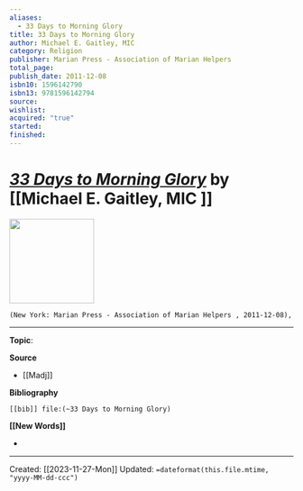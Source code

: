 ```yaml
---
aliases:
  - 33 Days to Morning Glory
title: 33 Days to Morning Glory
author: Michael E. Gaitley, MIC
category: Religion
publisher: Marian Press - Association of Marian Helpers
total_page: 
publish_date: 2011-12-08
isbn10: 1596142790
isbn13: 9781596142794
source: 
wishlist: 
acquired: "true"
started: 
finished:
---
```

# *[33 Days to Morning Glory]()* by [[Michael E. Gaitley, MIC ]]

<img src="http://books.google.com/books/content?id=q2axBgAAQBAJ&printsec=frontcover&img=1&zoom=1&edge=curl&source=gbs_api" width=150>

`(New York: Marian Press - Association of Marian Helpers , 2011-12-08), `



--- 
**Topic**: 

**Source**
- [[Madj]]

**Bibliography**

```query
[[bib]] file:(~33 Days to Morning Glory)
```
 

**[[New Words]]**

- 

---
Created: [[2023-11-27-Mon]]
Updated: `=dateformat(this.file.mtime, "yyyy-MM-dd-ccc")`